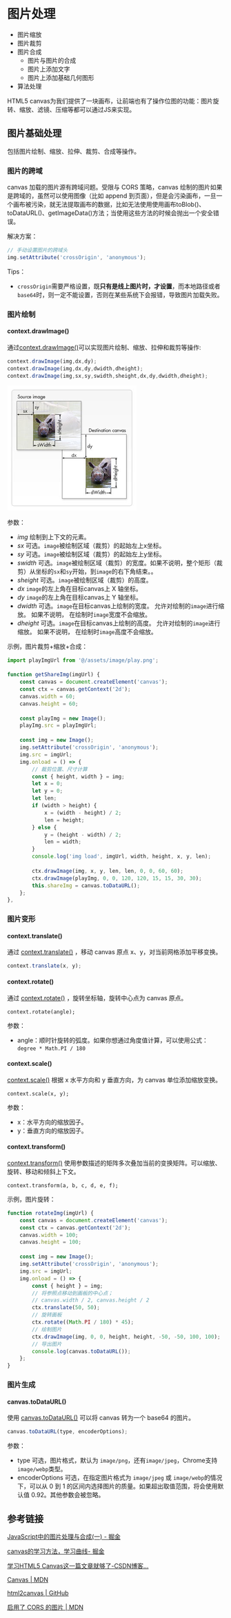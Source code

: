 # 图片处理

- 图片缩放
- 图片裁剪
- 图片合成
  - 图片与图片的合成
  - 图片上添加文字
  - 图片上添加基础几何图形
- 算法处理

HTML5 canvas为我们提供了一块画布，让前端也有了操作位图的功能：图片旋转、缩放、滤镜、压缩等都可以通过JS来实现。

## 图片基础处理

包括图片绘制、缩放、拉伸、裁剪、合成等操作。

### 图片的跨域

canvas 加载的图片源有跨域问题。受限与 CORS 策略，canvas 绘制的图片如果是跨域的，虽然可以使用图像（比如 append 到页面），但是会污染画布，一旦一个画布被污染，就无法提取画布的数据，比如无法使用使用画布toBlob()、toDataURL()、getImageData()方法；当使用这些方法的时候会抛出一个安全错误。

解决方案：

```js
// 手动设置图片的跨域头
img.setAttribute('crossOrigin', 'anonymous');
```

Tips：

- `crossOrigin`需要严格设置，既**只有是线上图片时，才设置**，而本地路径或者`base64`时，则一定不能设置，否则在某些系统下会报错，导致图片加载失败。

### 图片绘制

#### context.drawImage()

通过[context.drawImage()](https://developer.mozilla.org/zh-CN/docs/Web/API/CanvasRenderingContext2D/drawImage)可以实现图片绘制、缩放、拉伸和裁剪等操作:

```js
context.drawImage(img,dx,dy);
context.drawImage(img,dx,dy,dwidth,dheight);
context.drawImage(img,sx,sy,swidth,sheight,dx,dy,dwidth,dheight);
```

![drawImage](..\images\Canvas_drawimage.jpg)

参数：

- *img*
绘制到上下文的元素。
- *sx*
可选。`image`被绘制区域（裁剪）的起始左上x坐标。
- *sy*
可选。`image`被绘制区域（裁剪）的起始左上y坐标。
- *swidth*
可选。`image`被绘制区域（裁剪）的宽度。如果不说明，整个矩形（裁剪）从坐标的`sx`和`sy`开始，到`image`的右下角结束。。
- *sheight*
可选。`image`被绘制区域（裁剪）的高度。
- *dx*
`image`的左上角在目标canvas上 X 轴坐标。
- *dy*
`image`的左上角在目标canvas上 Y 轴坐标。
- *dwidth*
可选。`image`在目标canvas上绘制的宽度。 允许对绘制的`image`进行缩放。 如果不说明， 在绘制时`image`宽度不会缩放。
- *dheight*
可选。`image`在目标canvas上绘制的高度。 允许对绘制的`image`进行缩放。 如果不说明， 在绘制时`image`高度不会缩放。

示例，图片裁剪+缩放+合成：

```js
import playImgUrl from '@/assets/image/play.png';

function getShareImg(imgUrl) {
    const canvas = document.createElement('canvas');
    const ctx = canvas.getContext('2d');
    canvas.width = 60;
    canvas.height = 60;

    const playImg = new Image();
    playImg.src = playImgUrl;

    const img = new Image();
    img.setAttribute('crossOrigin', 'anonymous');
    img.src = imgUrl;
    img.onload = () => {
        // 裁剪位置、尺寸计算
        const { height, width } = img;
        let x = 0;
        let y = 0;
        let len;
        if (width > height) {
            x = (width - height) / 2;
            len = height;
        } else {
            y = (height - width) / 2;
            len = width;
        }
        console.log('img load', imgUrl, width, height, x, y, len);

        ctx.drawImage(img, x, y, len, len, 0, 0, 60, 60);
        ctx.drawImage(playImg, 0, 0, 120, 120, 15, 15, 30, 30);
        this.shareImg = canvas.toDataURL();
    };
},
```

### 图片变形

#### context.translate()

通过 [context.translate()](https://developer.mozilla.org/zh-CN/docs/Web/API/CanvasRenderingContext2D/translate) ，移动 canvas 原点 x、y，对当前网格添加平移变换。

```js
context.translate(x, y);
```

#### context.rotate()

通过 [context.rotate()](https://developer.mozilla.org/zh-CN/docs/Web/API/CanvasRenderingContext2D/rotate) ，旋转坐标轴，旋转中心点为 canvas 原点。

```
context.rotate(angle);
```

参数：

- angle：顺时针旋转的弧度。如果你想通过角度值计算，可以使用公式： `degree * Math.PI / 180` 

#### context.scale()

[context.scale()](https://developer.mozilla.org/zh-CN/docs/Web/API/CanvasRenderingContext2D/scale) 根据 x 水平方向和 y 垂直方向，为 canvas 单位添加缩放变换。

```
context.scale(x, y);
```

参数：

- x：水平方向的缩放因子。
- y：垂直方向的缩放因子。

#### context.transform()

[context.transform()](https://developer.mozilla.org/zh-CN/docs/Web/API/CanvasRenderingContext2D/transform) 使用参数描述的矩阵多次叠加当前的变换矩阵。可以缩放、旋转、移动和倾斜上下文。

```
context.transform(a, b, c, d, e, f);
```

示例，图片旋转：

```js
function rotateImg(imgUrl) {
    const canvas = document.createElement('canvas');
    const ctx = canvas.getContext('2d');
    canvas.width = 100;
    canvas.height = 100;
    
    const img = new Image();
    img.setAttribute('crossOrigin', 'anonymous');
    img.src = imgUrl;
    img.onload = () => {
        const { height } = img;
        // 将参照点移动到画板的中心点；
        // canvas.width / 2, canvas.height / 2
        ctx.translate(50, 50);
        // 旋转画板
        ctx.rotate((Math.PI / 180) * 45);
        // 绘制图片
        ctx.drawImage(img, 0, 0, height, height, -50, -50, 100, 100);
        // 导出图片
        console.log(canvas.toDataURL());
    };
}
```

### 图片生成

#### canvas.toDataURL()

使用 [canvas.toDataURL()](https://developer.mozilla.org/zh-CN/docs/Web/API/HTMLCanvasElement/toDataURL) 可以将 canvas 转为一个 base64 的图片。

```js
canvas.toDataURL(type, encoderOptions);
```

参数：

- type
  可选，图片格式，默认为 `image/png`，还有`image/jpeg`，Chrome支持`image/webp`类型。
- encoderOptions
  可选，在指定图片格式为 `image/jpeg` 或 `image/webp`的情况下，可以从 0 到 1 的区间内选择图片的质量。如果超出取值范围，将会使用默认值 0.92。其他参数会被忽略。





## 参考链接

[JavaScript中的图片处理与合成(一) - 掘金](https://juejin.im/post/6844903568823042055)

[canvas的学习方法，学习曲线- 掘金](https://juejin.im/post/6844903608379506702)

[学习HTML5 Canvas这一篇文章就够了-CSDN博客...](https://blog.csdn.net/u012468376/article/details/73350998)

[Canvas | MDN](https://developer.mozilla.org/zh-CN/docs/Web/API/Canvas_API)

[html2canvas | GitHub](https://github.com/niklasvh/html2canvas)

[启用了 CORS 的图片 | MDN](https://developer.mozilla.org/zh-CN/docs/Web/HTML/CORS_enabled_image)

